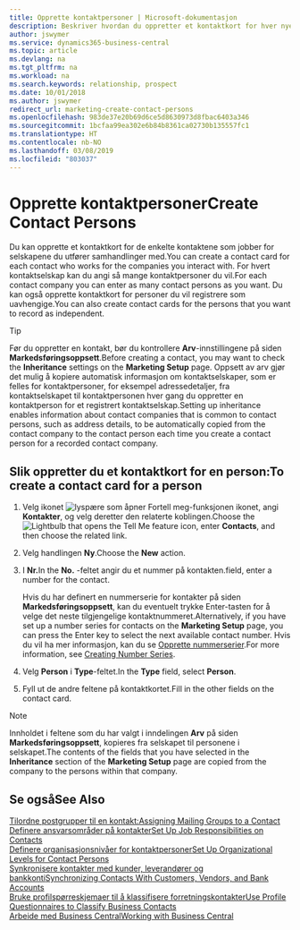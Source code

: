 ```yaml
---
title: Opprette kontaktpersoner | Microsoft-dokumentasjon
description: Beskriver hvordan du oppretter et kontaktkort for hver nye person eller hvert nye prospekt du samhandler med eller har et forretningsforhold til.
author: jswymer
ms.service: dynamics365-business-central
ms.topic: article
ms.devlang: na
ms.tgt_pltfrm: na
ms.workload: na
ms.search.keywords: relationship, prospect
ms.date: 10/01/2018
ms.author: jswymer
redirect_url: marketing-create-contact-persons
ms.openlocfilehash: 983de37e20b69d6ce5d8630973d8fbac6403a346
ms.sourcegitcommit: 1bcfaa99ea302e6b84b8361ca02730b135557fc1
ms.translationtype: HT
ms.contentlocale: nb-NO
ms.lasthandoff: 03/08/2019
ms.locfileid: "803037"
---
```

# <a name="create-contact-persons"></a><span data-ttu-id="1c111-103">Opprette kontaktpersoner</span><span class="sxs-lookup"><span data-stu-id="1c111-103">Create Contact Persons</span></span>
<span data-ttu-id="1c111-104">Du kan opprette et kontaktkort for de enkelte kontaktene som jobber for selskapene du utfører samhandlinger med.</span><span class="sxs-lookup"><span data-stu-id="1c111-104">You can create a contact card for each contact who works for the companies you interact with.</span></span> <span data-ttu-id="1c111-105">For hvert kontaktselskap kan du angi så mange kontaktpersoner du vil.</span><span class="sxs-lookup"><span data-stu-id="1c111-105">For each contact company you can enter as many contact persons as you want.</span></span> <span data-ttu-id="1c111-106">Du kan også opprette kontaktkort for personer du vil registrere som uavhengige.</span><span class="sxs-lookup"><span data-stu-id="1c111-106">You can also create contact cards for the persons that you want to record as independent.</span></span>

> [!TIP]  
>   <span data-ttu-id="1c111-107">Før du oppretter en kontakt, bør du kontrollere **Arv**-innstillingene på siden **Markedsføringsoppsett**.</span><span class="sxs-lookup"><span data-stu-id="1c111-107">Before creating a contact, you may want to check the **Inheritance** settings on the **Marketing Setup** page.</span></span> <span data-ttu-id="1c111-108">Oppsett av arv gjør det mulig å kopiere automatisk informasjon om kontaktselskaper, som er felles for kontaktpersoner, for eksempel adressedetaljer, fra kontaktselskapet til kontaktpersonen hver gang du oppretter en kontaktperson for et registrert kontaktselskap.</span><span class="sxs-lookup"><span data-stu-id="1c111-108">Setting up inheritance enables information about contact companies that is common to contact persons, such as address details, to be automatically copied from the contact company to the contact person each time you create a contact person for a recorded contact company.</span></span>

## <a name="to-create-a-contact-card-for-a-person"></a><span data-ttu-id="1c111-109">Slik oppretter du et kontaktkort for en person:</span><span class="sxs-lookup"><span data-stu-id="1c111-109">To create a contact card for a person</span></span>
1. <span data-ttu-id="1c111-110">Velg ikonet ![lyspære som åpner Fortell meg-funksjonen](media/ui-search/search_small.png "Fortell hva du vil gjøre") ikonet, angi **Kontakter**, og velg deretter den relaterte koblingen.</span><span class="sxs-lookup"><span data-stu-id="1c111-110">Choose the ![Lightbulb that opens the Tell Me feature](media/ui-search/search_small.png "Tell me what you want to do") icon, enter **Contacts**, and then choose the related link.</span></span>
2. <span data-ttu-id="1c111-111">Velg handlingen **Ny**.</span><span class="sxs-lookup"><span data-stu-id="1c111-111">Choose the **New** action.</span></span>
3. <span data-ttu-id="1c111-112">I **Nr.**</span><span class="sxs-lookup"><span data-stu-id="1c111-112">In the **No.**</span></span> <span data-ttu-id="1c111-113">-feltet angir du et nummer på kontakten.</span><span class="sxs-lookup"><span data-stu-id="1c111-113">field, enter a number for the contact.</span></span>

    <span data-ttu-id="1c111-114">Hvis du har definert en nummerserie for kontakter på siden **Markedsføringsoppsett**, kan du eventuelt trykke Enter-tasten for å velge det neste tilgjengelige kontaktnummeret.</span><span class="sxs-lookup"><span data-stu-id="1c111-114">Alternatively, if you have set up a number series for contacts on the **Marketing Setup** page, you can press the Enter key to select the next available contact number.</span></span> <span data-ttu-id="1c111-115">Hvis du vil ha mer informasjon, kan du se [Opprette nummerserier](ui-create-number-series.md).</span><span class="sxs-lookup"><span data-stu-id="1c111-115">For more information, see [Creating Number Series](ui-create-number-series.md).</span></span>
4. <span data-ttu-id="1c111-116">Velg **Person** i **Type**-feltet.</span><span class="sxs-lookup"><span data-stu-id="1c111-116">In the **Type** field, select **Person**.</span></span>
5. <span data-ttu-id="1c111-117">Fyll ut de andre feltene på kontaktkortet.</span><span class="sxs-lookup"><span data-stu-id="1c111-117">Fill in the other fields on the contact card.</span></span>

> [!NOTE]  
>   <span data-ttu-id="1c111-118">Innholdet i feltene som du har valgt i inndelingen **Arv** på siden **Markedsføringsoppsett**, kopieres fra selskapet til personene i selskapet.</span><span class="sxs-lookup"><span data-stu-id="1c111-118">The contents of the fields that you have selected in the **Inheritance** section of the **Marketing Setup** page are copied from the company to the persons within that company.</span></span>

## <a name="see-also"></a><span data-ttu-id="1c111-119">Se også</span><span class="sxs-lookup"><span data-stu-id="1c111-119">See Also</span></span>
[<span data-ttu-id="1c111-120">Tilordne postgrupper til en kontakt:</span><span class="sxs-lookup"><span data-stu-id="1c111-120">Assigning Mailing Groups to a Contact</span></span>](marketing-mailing-groups.md#AssignMailGroupContact)  
[<span data-ttu-id="1c111-121">Definere ansvarsområder på kontakter</span><span class="sxs-lookup"><span data-stu-id="1c111-121">Set Up Job Responsibilities on Contacts</span></span>](marketing-job-responsibilities.md)  
[<span data-ttu-id="1c111-122">Definere organisasjonsnivåer for kontaktpersoner</span><span class="sxs-lookup"><span data-stu-id="1c111-122">Set Up Organizational Levels for Contact Persons</span></span>](marketing-organizational-levels.md)  
[<span data-ttu-id="1c111-123">Synkronisere kontakter med kunder, leverandører og bankkonti</span><span class="sxs-lookup"><span data-stu-id="1c111-123">Synchronizing Contacts With Customers, Vendors, and Bank Accounts</span></span>](marketing-synchronize-contacts-customers-vendors-bank-accounts.md)  
[<span data-ttu-id="1c111-124">Bruke profilspørreskjemaer til å klassifisere forretningskontakter</span><span class="sxs-lookup"><span data-stu-id="1c111-124">Use Profile Questionnaires to Classify Business Contacts</span></span>](marketing-create-contact-profile-questionnaire.md)  
[<span data-ttu-id="1c111-125">Arbeide med Business Central</span><span class="sxs-lookup"><span data-stu-id="1c111-125">Working with Business Central</span></span>](ui-work-product.md)  
